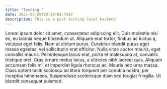 ```yaml
---
title: "Testing "
date: 2021-09-29T20:10:04.754Z
description: This is a post testing local backend
---
```

Lorem ipsum dolor sit amet, consectetur adipiscing elit. Duis molestie nisi ex, eu lacinia neque bibendum ut. Aliquam erat tortor, finibus ac luctus a, volutpat eget felis. Nam ut dictum purus. Curabitur blandit purus eget massa egestas, vel sollicitudin erat efficitur. Nulla vitae auctor mauris, eget convallis mauris. Pellentesque lacus erat, porta et malesuada at, convallis tristique orci. Cras ornare metus lacus, a ultricies nibh laoreet quis. Aliquam accumsan felis mi, et imperdiet ligula rhoncus ac. Mauris nec urna massa. Class aptent taciti sociosqu ad litora torquent per conubia nostra, per inceptos himenaeos. Suspendisse scelerisque diam sed feugiat fringilla. Ut blandit consequat euismod.